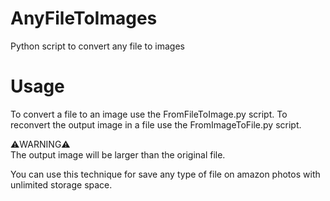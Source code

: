 # AnyFileToImages

Python script to convert any file to images

# Usage

To convert a file to an image use the FromFileToImage.py script.
To reconvert the output image in a file use the FromImageToFile.py script.

⚠️WARNING⚠️ <br>
The output image will be larger than the original file.

You can use this technique for save any type of file on amazon photos with unlimited storage space.
